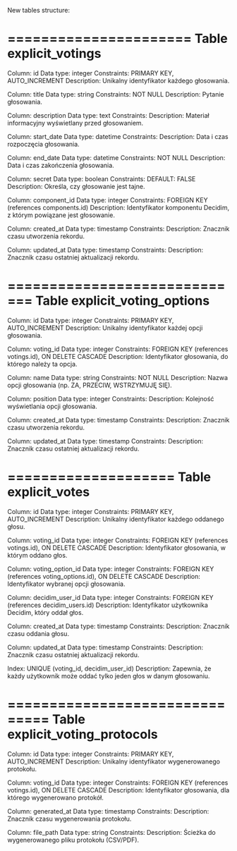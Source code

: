New tables structure:

======================
Table explicit_votings
======================

Column: id
Data type: integer
Constraints: PRIMARY KEY, AUTO_INCREMENT
Description: Unikalny identyfikator każdego głosowania.

Column: title
Data type: string
Constraints: NOT NULL
Description: Pytanie głosowania.

Column: description
Data type: text
Constraints: 
Description: Materiał informacyjny wyświetlany przed głosowaniem.

Column: start_date
Data type: datetime
Constraints: 
Description: Data i czas rozpoczęcia głosowania.

Column: end_date
Data type: datetime
Constraints: NOT NULL
Description: Data i czas zakończenia głosowania.

Column: secret
Data type: boolean
Constraints: DEFAULT: FALSE
Description: Określa, czy głosowanie jest tajne.

Column: component_id
Data type: integer
Constraints: FOREIGN KEY (references components.id)
Description: Identyfikator komponentu Decidim, z którym powiązane jest głosowanie.

Column: created_at
Data type: timestamp
Constraints: 
Description: Znacznik czasu utworzenia rekordu.

Column: updated_at
Data type: timestamp
Constraints: 
Description: Znacznik czasu ostatniej aktualizacji rekordu.

=============================
Table explicit_voting_options
=============================

Column: id
Data type: integer
Constraints: PRIMARY KEY, AUTO_INCREMENT
Description: Unikalny identyfikator każdej opcji głosowania.

Column: voting_id
Data type: integer
Constraints: FOREIGN KEY (references votings.id), ON DELETE CASCADE
Description: Identyfikator głosowania, do którego należy ta opcja.

Column: name
Data type: string
Constraints: NOT NULL
Description: Nazwa opcji głosowania (np. ZA, PRZECIW, WSTRZYMUJĘ SIĘ).

Column: position
Data type: integer
Constraints: 
Description: Kolejność wyświetlania opcji głosowania.

Column: created_at
Data type: timestamp
Constraints: 
Description: Znacznik czasu utworzenia rekordu.

Column: updated_at
Data type: timestamp
Constraints: 
Description: Znacznik czasu ostatniej aktualizacji rekordu.

====================
Table explicit_votes
====================

Column: id
Data type: integer
Constraints: PRIMARY KEY, AUTO_INCREMENT
Description: Unikalny identyfikator każdego oddanego głosu.

Column: voting_id
Data type: integer
Constraints: FOREIGN KEY (references votings.id), ON DELETE CASCADE
Description: Identyfikator głosowania, w którym oddano głos.

Column: voting_option_id
Data type: integer
Constraints: FOREIGN KEY (references voting_options.id), ON DELETE CASCADE
Description: Identyfikator wybranej opcji głosowania.

Column: decidim_user_id
Data type: integer
Constraints: FOREIGN KEY (references decidim_users.id)
Description: Identyfikator użytkownika Decidim, który oddał głos.

Column: created_at
Data type: timestamp
Constraints: 
Description: Znacznik czasu oddania głosu.

Column: updated_at
Data type: timestamp
Constraints: 
Description: Znacznik czasu ostatniej aktualizacji rekordu.

Index: UNIQUE (voting_id, decidim_user_id)
Description: Zapewnia, że każdy użytkownik może oddać tylko jeden głos w danym głosowaniu.

===============================
Table explicit_voting_protocols
===============================

Column: id
Data type: integer
Constraints: PRIMARY KEY, AUTO_INCREMENT
Description: Unikalny identyfikator wygenerowanego protokołu.

Column: voting_id
Data type: integer
Constraints: FOREIGN KEY (references votings.id), ON DELETE CASCADE
Description: Identyfikator głosowania, dla którego wygenerowano protokół.

Column: generated_at
Data type: timestamp
Constraints: 
Description: Znacznik czasu wygenerowania protokołu.

Column: file_path
Data type: string
Constraints: 
Description: Ścieżka do wygenerowanego pliku protokołu (CSV/PDF).
